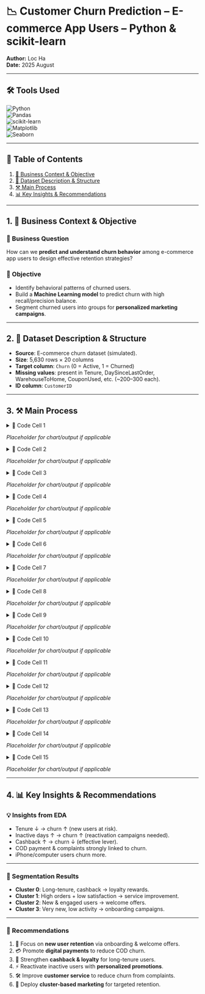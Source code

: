 # 📉 Customer Churn Prediction – E-commerce App Users – Python & scikit-learn  

**Author:** Loc Ha  
**Date:** 2025 August  

---

## 🛠 Tools Used  
![Python](https://img.shields.io/badge/Code-Python-blue)  
![Pandas](https://img.shields.io/badge/Library-Pandas-yellow)  
![scikit-learn](https://img.shields.io/badge/Library-scikit--learn-orange)  
![Matplotlib](https://img.shields.io/badge/Library-Matplotlib-green)  
![Seaborn](https://img.shields.io/badge/Library-Seaborn-red)  

---

## 📑 Table of Contents  
1. [📌 Business Context & Objective](#1-business-context--objective)  
2. [📂 Dataset Description & Structure](#2-dataset-description--structure)  
3. [⚒️ Main Process](#3-main-process)  
4. [📊 Key Insights & Recommendations](#4-key-insights--recommendations)  

---
## 1. 📌 Business Context & Objective  

### 🏢 Business Question  
How can we **predict and understand churn behavior** among e-commerce app users to design effective retention strategies?  

### 🎯 Objective  
- Identify behavioral patterns of churned users.  
- Build a **Machine Learning model** to predict churn with high recall/precision balance.  
- Segment churned users into groups for **personalized marketing campaigns**.  

---

## 2. 📂 Dataset Description & Structure  

- **Source**: E-commerce churn dataset (simulated).  
- **Size**: 5,630 rows × 20 columns  
- **Target column**: `Churn` (0 = Active, 1 = Churned)  
- **Missing values**: present in Tenure, DaySinceLastOrder, WarehouseToHome, CouponUsed, etc. (~200–300 each).  
- **ID column**: `CustomerID`  

---

## 3. ⚒️ Main Process

<details>
<summary>📌 Code Cell 1</summary>

```python
#Load file và phân tích EDA
import pandas as pd
import seaborn as sns
import matplotlib.pyplot as plt
from scipy.stats import chi2_contingency, ttest_ind

file_id = "1yxgr0Qj3TiXRehYa0PED1t4zIga9gdY5"
url = f"https://docs.google.com/spreadsheets/d/{file_id}/export?format=csv"

df = pd.read_csv(url)
print(df.head())
print(df.columns)
df.info()
df.describe()
df['Churn'].value_counts(normalize=True)
print(df.isnull().sum())
```  
</details>

*Placeholder for chart/output if applicable*  


<details>
<summary>📌 Code Cell 2</summary>

```python
#Phân tích các biến số học - Numberic features - Correlation

numeric_cols = ['Tenure','SatisfactionScore','DaySinceLastOrder',
                'OrderCount','CouponUsed','CashbackAmount','HourSpendOnApp']

corrs = {}
for col in numeric_cols:
    corrs[col] = df[col].corr(df['Churn'])  # Pearson correlation (0/1 với numeric)

print("Correlation với Churn:")
for k,v in corrs.items():
    print(f"{k}: {v:.3f}")
```  
</details>

*Placeholder for chart/output if applicable*  


<details>
<summary>📌 Code Cell 3</summary>

```python
#Phân tích các biến số học - Numberic features - Visualization
corr_df = pd.DataFrame.from_dict(corrs, orient='index', columns=['Correlation']).sort_values(by='Correlation')

# Plot bar chart
plt.figure(figsize=(8,5))
sns.barplot(x=corr_df.index, y='Correlation', data=corr_df, palette="coolwarm")
plt.xticks(rotation=45)
plt.title("Point Biserial Correlation between Churn and Numeric Features")
plt.axhline(0, color='black', linestyle='--')
plt.show()
```  
</details>

*Placeholder for chart/output if applicable*  


<details>
<summary>📌 Code Cell 4</summary>

```python
#AFTER FEEDBACK
#-------------------------

# Phân tích với biến phân loại (Categorical features) - Chi-square test

cat_cols = ['PreferredLoginDevice','PreferredPaymentMode','Gender',
            'MaritalStatus','PreferedOrderCat','Complain']

# 1. Chuẩn hóa text trong các cột phân loại - Standadize text
for col in cat_cols:
    df[col] = df[col].astype(str).str.strip().str.title()  # đồng nhất viết hoa chữ cái đầu

# 2. Mapping thủ công nếu có giá trị cần gộp - Mapping values manually
replace_dict = {
    'PreferredLoginDevice': {
        'Mobile Phone': 'Phone',
        'Phone': 'Phone'
    },
    'PreferredPaymentMode': {
        'Debit Card': 'Card',
        'Credit Card': 'Card',
        'Cc': 'Card',
        'Cash On Delivery':'COD',
        'Cod':'COD'
    },
}

df = df.replace(replace_dict) #Replace gom về 1 giá trị - Replace and standadize values

# 3. Phân tích và trực quan hóa
for col in cat_cols:

    # Kiểm định Chi-square
    crosstab = pd.crosstab(df[col], df['Churn'])
    chi2, p, dof, ex = chi2_contingency(crosstab)

    # Tính churn rate + số lượng
    summary = df.groupby(col)['Churn'].agg(['mean','count','sum'])
    summary = summary.rename(columns={'mean':'ChurnRate','count':'Total','sum':'Churned'})
    summary = summary.sort_values(by='ChurnRate', ascending=False)

    # In bảng kết quả
    print(f"\n=== {col} ===")
    print(summary.round(3))
    print(f"Chi-square test p-value = {p:.6f}")

    # Vẽ chart
    plt.figure(figsize=(6,4))
    sns.barplot(x=summary.index, y=summary['ChurnRate'], palette="viridis")
    plt.title(f"Churn rate by {col}")
    plt.ylabel("Churn rate")
    plt.xticks(rotation=45)
    plt.show()
```  
</details>

*Placeholder for chart/output if applicable*  


<details>
<summary>📌 Code Cell 5</summary>

```python
#Build the Machine Learning model for predicting churned users. (fine tuning)
```  
</details>

*Placeholder for chart/output if applicable*  


<details>
<summary>📌 Code Cell 6</summary>

```python
# Setup & đọc dữ liệu

import numpy as np
import pandas as pd

from sklearn.model_selection import train_test_split, StratifiedKFold, RandomizedSearchCV
from sklearn.compose import ColumnTransformer
from sklearn.preprocessing import OneHotEncoder, StandardScaler
from sklearn.pipeline import Pipeline
from sklearn.impute import SimpleImputer
from sklearn.metrics import (classification_report, roc_auc_score, average_precision_score,
                             roc_curve, precision_recall_curve, confusion_matrix)

from sklearn.linear_model import LogisticRegression
from sklearn.ensemble import RandomForestClassifier
import xgboost as xgb
import joblib
import matplotlib.pyplot as plt
```  
</details>

*Placeholder for chart/output if applicable*  


<details>
<summary>📌 Code Cell 7</summary>

```python
# Chuẩn hóa tên cột
df.columns = df.columns.str.strip()

# Chuẩn hóa target Churn về 0/1 - Target & features
if df["Churn"].dtype == object:
    df["Churn"] = (df["Churn"].astype(str).str.strip()
                   .str.lower()
                   .map({"yes":1, "1":1, "true":1, "no":0, "0":0, "false":0})).astype(int)

# Tách X, y - Separate features and target
y = df["Churn"].astype(int)
X = df.drop(columns=["Churn"])

# Phân loại feature type - Column types
num_cols = X.select_dtypes(include=[np.number]).columns.tolist()
cat_cols = X.select_dtypes(include=["object", "category", "bool"]).columns.tolist()

print("Số mẫu:", len(df))
print("Tỷ lệ churn:", y.mean().round(4))
print("Số numeric:", len(num_cols), "| Số categorical:", len(cat_cols))
```  
</details>

*Placeholder for chart/output if applicable*  


<details>
<summary>📌 Code Cell 8</summary>

```python
#Pre-processing - tiền xử lý

num_tf = Pipeline([
    ("imputer", SimpleImputer(strategy="median")),
    ("scaler", StandardScaler())
])

cat_tf = Pipeline([
    ("imputer", SimpleImputer(strategy="most_frequent")),
    ("onehot", OneHotEncoder(handle_unknown="ignore"))
])

preprocessor = ColumnTransformer([
    ("num", num_tf, num_cols),
    ("cat", cat_tf, cat_cols)
])
```  
</details>

*Placeholder for chart/output if applicable*  


<details>
<summary>📌 Code Cell 9</summary>

```python
#Train, Valid, Split

X_train, X_test, y_train, y_test = train_test_split(
    X, y, test_size=0.2, stratify=y, random_state=42
)
pos = y_train.sum(); neg = len(y_train) - pos
scale_pos_weight = (neg / pos) if pos > 0 else 1.0
scale_pos_weight
```  
</details>

*Placeholder for chart/output if applicable*  


<details>
<summary>📌 Code Cell 10</summary>

```python
#AFTER FEEDBACK
#-------------------------

# Baseline Models (chưa tuning)
from sklearn.metrics import roc_auc_score, average_precision_score

# Logistic Regression (baseline)
pipe_lr = Pipeline([
    ("prep", preprocessor),
    ("clf", LogisticRegression(max_iter=2000, class_weight="balanced", solver="lbfgs"))
])
pipe_lr.fit(X_train, y_train)

y_pred_lr = pipe_lr.predict(X_test)
y_proba_lr = pipe_lr.predict_proba(X_test)[:,1]

print("Logistic Regression (Baseline)")
print("ROC-AUC:", roc_auc_score(y_test, y_proba_lr).round(4))
print("PR-AUC:", average_precision_score(y_test, y_proba_lr).round(4))

# Random Forest (baseline)
pipe_rf = Pipeline([
    ("prep", preprocessor),
    ("clf", RandomForestClassifier(class_weight="balanced", n_jobs=-1, random_state=42))
])
pipe_rf.fit(X_train, y_train)

y_pred_rf = pipe_rf.predict(X_test)
y_proba_rf = pipe_rf.predict_proba(X_test)[:,1]

print("Random Forest (Baseline)")
print("ROC-AUC:", roc_auc_score(y_test, y_proba_rf).round(4))
print("PR-AUC:", average_precision_score(y_test, y_proba_rf).round(4))
```  
</details>

*Placeholder for chart/output if applicable*  


<details>
<summary>📌 Code Cell 11</summary>

```python
## Sau khi xem kết quả baseline, thì Random Forest tốt hơn
# chọn Random Forest model để tuning
```  
</details>

*Placeholder for chart/output if applicable*  


<details>
<summary>📌 Code Cell 12</summary>

```python
from sklearn.metrics import precision_recall_curve, classification_report, confusion_matrix, roc_auc_score, average_precision_score
import numpy as np

# Xác suất dự đoán churn từ mô hình RF
y_proba = pipe_rf.predict_proba(X_test)[:,1]   # best_model = RF đã fit
y_true = y_test

# Precision-Recall curve
precisions, recalls, thresholds = precision_recall_curve(y_true, y_proba)
thresholds = np.append(thresholds, 1.0)  # khép kín 1.0

# Tính F1 cho từng threshold
f1s = 2 * (precisions * recalls) / (precisions + recalls + 1e-12)
idx_f1 = np.nanargmax(f1s)

thr_f1 = thresholds[idx_f1]
print(f"Ngưỡng tối ưu theo F1 = {thr_f1:.3f} | Precision={precisions[idx_f1]:.3f} | Recall={recalls[idx_f1]:.3f}")

# Chọn ngưỡng để đạt Recall ≥ 0.80
target_recall = 0.80
mask = recalls >= target_recall
if mask.any():
    idx_rec = np.argmax(precisions[mask])  # chọn precision cao nhất trong số recall ≥ 0.8
    idx_rec = np.where(mask)[0][idx_rec]
    thr_rec = thresholds[idx_rec]
    print(f"Ngưỡng đạt Recall ≥ {target_recall}: {thr_rec:.3f} | Precision={precisions[idx_rec]:.3f} | Recall={recalls[idx_rec]:.3f}")
else:
    print("Không đạt được Recall ≥ 0.80 với bất kỳ ngưỡng nào.")

# Đánh giá confusion matrix tại threshold tối ưu F1
y_pred_f1 = (y_proba >= thr_f1).astype(int)
print("\n=== Kết quả với threshold tối ưu F1 ===")
print(confusion_matrix(y_true, y_pred_f1))
print(classification_report(y_true, y_pred_f1, digits=3))

# Đánh giá tại threshold Recall≥0.80
if mask.any():
    y_pred_rec = (y_proba >= thr_rec).astype(int)
    print("\n=== Kết quả với threshold Recall≥0.80 ===")
    print(confusion_matrix(y_true, y_pred_rec))
    print(classification_report(y_true, y_pred_rec, digits=3))
```  
</details>

*Placeholder for chart/output if applicable*  


<details>
<summary>📌 Code Cell 13</summary>

```python
# Lưu kết quả
results = pd.DataFrame({
    "CustomerID": X_test["CustomerID"].values if "CustomerID" in X_test.columns else range(len(X_test)),
    "y_true": y_test.values,
    "y_proba": y_proba,
    "y_pred_F1": y_pred_f1,
    "y_pred_Recall80": (y_proba >= 0.490).astype(int)  # đổi 0.490 nếu bạn chọn ngưỡng khác
})
results.head()
```  
</details>

*Placeholder for chart/output if applicable*  


<details>
<summary>📌 Code Cell 14</summary>

```python
from sklearn.preprocessing import StandardScaler
from sklearn.cluster import KMeans
import matplotlib.pyplot as plt

# Lọc churn users
churn_users = df[df["Churn"]==1].copy()

# Chọn một số biến hành vi quan trọng để phân cụm
features = ["Tenure","DaySinceLastOrder","OrderCount","CouponUsed",
            "CashbackAmount","SatisfactionScore","HourSpendOnApp"]

# Xử lý missing nếu có
X_cluster = churn_users[features].fillna(0)
X_scaled = StandardScaler().fit_transform(X_cluster)

# Chọn số cluster bằng Elbow method
wcss = []
for k in range(2,7):
    kmeans = KMeans(n_clusters=k, random_state=42, n_init=10)
    kmeans.fit(X_scaled)
    wcss.append(kmeans.inertia_)

plt.plot(range(2,7), wcss, marker="o")
plt.xlabel("Number of clusters")
plt.ylabel("WCSS")
plt.title("Elbow Method")
plt.show()
```  
</details>

*Placeholder for chart/output if applicable*  


<details>
<summary>📌 Code Cell 15</summary>

```python
# Chọn k=4
kmeans = KMeans(n_clusters=4, random_state=42, n_init=10)
churn_users["Cluster"] = kmeans.fit_predict(X_scaled)

# Xem đặc trưng trung bình mỗi nhóm
cluster_summary = churn_users.groupby("Cluster")[features].mean().round(2)
print(cluster_summary)
```  
</details>

*Placeholder for chart/output if applicable*  



---

## 4. 📊 Key Insights & Recommendations  

### 💡 Insights from EDA  
- Tenure ↓ → churn ↑ (new users at risk).  
- Inactive days ↑ → churn ↑ (reactivation campaigns needed).  
- Cashback ↑ → churn ↓ (effective lever).  
- COD payment & complaints strongly linked to churn.  
- iPhone/computer users churn more.  

---

### 🔎 Segmentation Results  
- **Cluster 0**: Long-tenure, cashback → loyalty rewards.  
- **Cluster 1**: High orders + low satisfaction → service improvement.  
- **Cluster 2**: New & engaged users → welcome offers.  
- **Cluster 3**: Very new, low activity → onboarding campaigns.  

---

### 📝 Recommendations  
1. 🎯 Focus on **new user retention** via onboarding & welcome offers.  
2. 💳 Promote **digital payments** to reduce COD churn.  
3. 🎁 Strengthen **cashback & loyalty** for long-tenure users.  
4. ⚡ Reactivate inactive users with **personalized promotions**.  
5. 🛠 Improve **customer service** to reduce churn from complaints.  
6. 👥 Deploy **cluster-based marketing** for targeted retention.  
